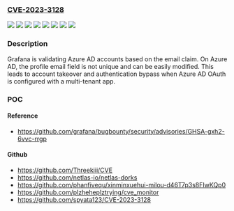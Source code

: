 ### [CVE-2023-3128](https://cve.mitre.org/cgi-bin/cvename.cgi?name=CVE-2023-3128)
![](https://img.shields.io/static/v1?label=Product&message=Grafana%20Enterprise&color=blue)
![](https://img.shields.io/static/v1?label=Product&message=Grafana&color=blue)
![](https://img.shields.io/static/v1?label=Version&message=6.7.0%20&color=brightgreen)
![](https://img.shields.io/static/v1?label=Version&message=9.2.0%20&color=brightgreen)
![](https://img.shields.io/static/v1?label=Version&message=9.3.0%20&color=brightgreen)
![](https://img.shields.io/static/v1?label=Version&message=9.4.0%20&color=brightgreen)
![](https://img.shields.io/static/v1?label=Version&message=9.5.0%20&color=brightgreen)
![](https://img.shields.io/static/v1?label=Vulnerability&message=CWE-290&color=brightgreen)

### Description

Grafana is validating Azure AD accounts based on the email claim. On Azure AD, the profile email field is not unique and can be easily modified. This leads to account takeover and authentication bypass when Azure AD OAuth is configured with a multi-tenant app.

### POC

#### Reference
- https://github.com/grafana/bugbounty/security/advisories/GHSA-gxh2-6vvc-rrgp

#### Github
- https://github.com/Threekiii/CVE
- https://github.com/netlas-io/netlas-dorks
- https://github.com/phanfivequ/xinminxuehui-milou-d46T7p3s8FIwKQp0
- https://github.com/plzheheplztrying/cve_monitor
- https://github.com/spyata123/CVE-2023-3128

